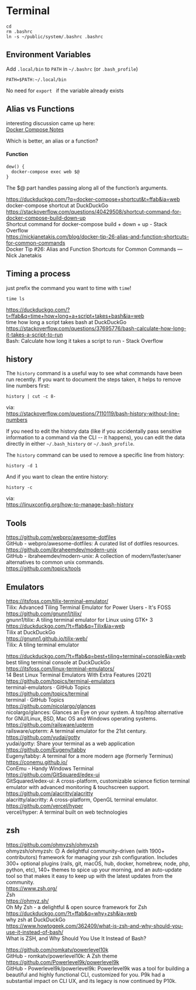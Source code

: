 # Terminal

```
cd
rm .bashrc
ln -s ~/public/system/.bashrc .bashrc
```

## Environment Variables

Add `.local/bin` to `PATH` in `~/.bashrc` (or `.bash_profile`)

```
PATH=$PATH:~/.local/bin
```

No need for `export ` if the variable already exists


## Alias vs Functions

interesting discussion came up here:  
[Docker Compose Notes](../virtualization/docker-compose.md)

Which is better, an alias or a function? 

#### Function

```
dew() {
  docker-compose exec web $@
}
```

The $@ part handles passing along all of the function’s arguments. 

https://duckduckgo.com/?q=docker-compose+shortcut&t=ffab&ia=web  
docker-compose shortcut at DuckDuckGo  
https://stackoverflow.com/questions/40429508/shortcut-command-for-docker-compose-build-down-up  
Shortcut command for docker-compose build + down + up - Stack Overflow  
https://nickjanetakis.com/blog/docker-tip-26-alias-and-function-shortcuts-for-common-commands  
Docker Tip #26: Alias and Function Shortcuts for Common Commands — Nick Janetakis  
  
## Timing a process

just prefix the command you want to time with `time`!

```
time ls
```

https://duckduckgo.com/?t=ffab&q=time+how+long+a+script+takes+bash&ia=web  
time how long a script takes bash at DuckDuckGo  
https://stackoverflow.com/questions/37695776/bash-calculate-how-long-it-takes-a-script-to-run  
Bash: Calculate how long it takes a script to run - Stack Overflow  



## history

The `history` command is a useful way to see what commands have been run recently. If you want to document the steps taken, it helps to remove line numbers first:

```
history | cut -c 8-
```

via:  
https://stackoverflow.com/questions/7110119/bash-history-without-line-numbers  

If you need to edit the history data (like if you accidentally pass sensitive information to a command via the CLI -- it happens), you can edit the data directly in either `~/.bash_history` or `~/.bash_profile`.

The `history` command can be used to remove a specific line from history:

```
history -d 1
```

And if you want to clean the entire history:

```
history -c
```

via:  
https://linuxconfig.org/how-to-manage-bash-history  


## Tools

https://github.com/webpro/awesome-dotfiles  
GitHub - webpro/awesome-dotfiles: A curated list of dotfiles resources.  
https://github.com/ibraheemdev/modern-unix  
GitHub - ibraheemdev/modern-unix: A collection of modern/faster/saner alternatives to common unix commands.  
https://github.com/topics/tools

## Emulators

https://itsfoss.com/tilix-terminal-emulator/  
Tilix: Advanced Tiling Terminal Emulator for Power Users - It's FOSS  
https://github.com/gnunn1/tilix/  
gnunn1/tilix: A tiling terminal emulator for Linux using GTK+ 3  
https://duckduckgo.com/?t=ffab&q=Tilix&ia=web  
Tilix at DuckDuckGo  
https://gnunn1.github.io/tilix-web/  
Tilix: A tiling terminal emulator  


https://duckduckgo.com/?t=ffab&q=best+tiling+terminal+console&ia=web  
best tiling terminal console at DuckDuckGo  
https://itsfoss.com/linux-terminal-emulators/  
14 Best Linux Terminal Emulators With Extra Features [2021]  
https://github.com/topics/terminal-emulators  
terminal-emulators · GitHub Topics  
https://github.com/topics/terminal  
terminal · GitHub Topics  
https://github.com/nicolargo/glances  
nicolargo/glances: Glances an Eye on your system. A top/htop alternative for GNU/Linux, BSD, Mac OS and Windows operating systems.  
https://github.com/railsware/upterm  
railsware/upterm: A terminal emulator for the 21st century.  
https://github.com/yudai/gotty  
yudai/gotty: Share your terminal as a web application  
https://github.com/Eugeny/tabby  
Eugeny/tabby: A terminal for a more modern age (formerly Terminus)  
https://conemu.github.io/  
ConEmu - Handy Windows Terminal  
https://github.com/GitSquared/edex-ui  
GitSquared/edex-ui: A cross-platform, customizable science fiction terminal emulator with advanced monitoring & touchscreen support.  
https://github.com/alacritty/alacritty  
alacritty/alacritty: A cross-platform, OpenGL terminal emulator.  
https://github.com/vercel/hyper  
vercel/hyper: A terminal built on web technologies  



## zsh

https://github.com/ohmyzsh/ohmyzsh  
ohmyzsh/ohmyzsh: 🙃 A delightful community-driven (with 1900+ contributors) framework for managing your zsh configuration. Includes 300+ optional plugins (rails, git, macOS, hub, docker, homebrew, node, php, python, etc), 140+ themes to spice up your morning, and an auto-update tool so that makes it easy to keep up with the latest updates from the community.  
https://www.zsh.org/  
Zsh  
https://ohmyz.sh/  
Oh My Zsh - a delightful & open source framework for Zsh  
https://duckduckgo.com/?t=ffab&q=why+zsh&ia=web  
why zsh at DuckDuckGo  
https://www.howtogeek.com/362409/what-is-zsh-and-why-should-you-use-it-instead-of-bash/  
What is ZSH, and Why Should You Use It Instead of Bash?  

https://github.com/romkatv/powerlevel10k  
GitHub - romkatv/powerlevel10k: A Zsh theme  
https://github.com/Powerlevel9k/powerlevel9k  
GitHub - Powerlevel9k/powerlevel9k: Powerlevel9k was a tool for building a beautiful and highly functional CLI, customized for you. P9k had a substantial impact on CLI UX, and its legacy is now continued by P10k.  
